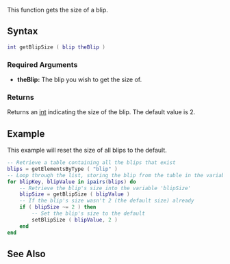 This function gets the size of a blip.

Syntax
------

``` lua
int getBlipSize ( blip theBlip )
```

### Required Arguments

-   **theBlip:** The blip you wish to get the size of.

### Returns

Returns an [int](/docs/int.md "wikilink") indicating the size of the blip. The default value is 2.

Example
-------

This example will reset the size of all blips to the default.

``` lua
-- Retrieve a table containing all the blips that exist
blips = getElementsByType ( "blip" )
-- Loop through the list, storing the blip from the table in the variable blipValue
for blipKey, blipValue in ipairs(blips) do
    -- Retrieve the blip's size into the variable 'blipSize'
    blipSize = getBlipSize ( blipValue )
    -- If the blip's size wasn't 2 (the default size) already
    if ( blipSize ~= 2 ) then
        -- Set the blip's size to the default
        setBlipSize ( blipValue, 2 )
    end
end
```

See Also
--------
